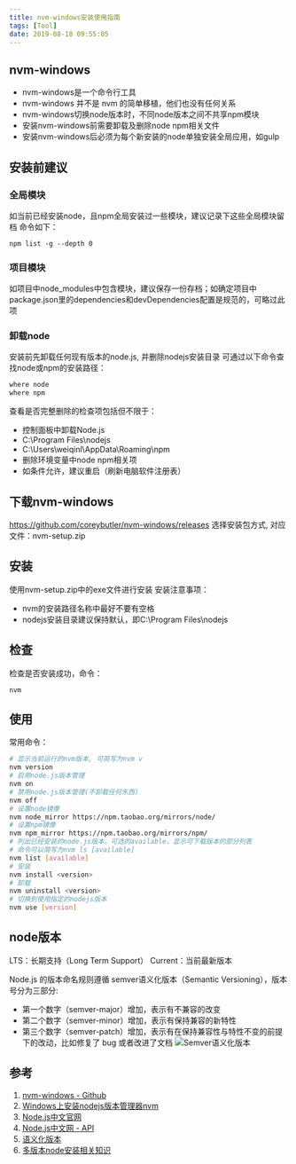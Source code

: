 ```yaml
---
title: nvm-windows安装使用指南
tags: [Tool]
date: 2019-08-18 09:55:05
---
```


## nvm-windows
- nvm-windows是一个命令行工具
- nvm-windows 并不是 nvm 的简单移植，他们也没有任何关系
- nvm-windows切换node版本时，不同node版本之间不共享npm模块
- 安装nvm-windows前需要卸载及删除node npm相关文件
- 安装nvm-windows后必须为每个新安装的node单独安装全局应用，如gulp

## 安装前建议

### 全局模块
如当前已经安装node，且npm全局安装过一些模块，建议记录下这些全局模块留档
命令如下：
```
npm list -g --depth 0
```

### 项目模块
如项目中node_modules中包含模块，建议保存一份存档；如确定项目中package.json里的dependencies和devDependencies配置是规范的，可略过此项

### 卸载node
安装前先卸载任何现有版本的node.js, 并删除nodejs安装目录
可通过以下命令查找node或npm的安装路径：
```sh
where node
where npm
```
查看是否完整删除的检查项包括但不限于：
- 控制面板中卸载Node.js
- C:\Program Files\nodejs
- C:\Users\weiqinl\AppData\Roaming\npm
- 删除环境变量中node npm相关项
- 如条件允许，建议重启（刷新电脑软件注册表）

## 下载nvm-windows
https://github.com/coreybutler/nvm-windows/releases
选择安装包方式, 对应文件：nvm-setup.zip

## 安装
使用nvm-setup.zip中的exe文件进行安装
安装注意事项：
- nvm的安装路径名称中最好不要有空格
- nodejs安装目录建议保持默认，即C:\Program Files\nodejs

## 检查
检查是否安装成功，命令：
```
nvm
```

## 使用
常用命令：
```sh
# 显示当前运行的nvm版本, 可简写为nvm v
nvm version
# 启用node.js版本管理
nvm on
# 禁用node.js版本管理(不卸载任何东西)
nvm off
# 设置node镜像
nvm node_mirror https://npm.taobao.org/mirrors/node/
# 设置npm镜像
nvm npm_mirror https://npm.taobao.org/mirrors/npm/
# 列出已经安装的node.js版本。可选的available，显示可下载版本的部分列表
# 命令可以简写为nvm ls [available]
nvm list [available]
# 安装
nvm install <version>
# 卸载
nvm uninstall <version>
# 切换到使用指定的nodejs版本
nvm use [version]
```

## node版本
LTS：长期支持（Long Term Support）
Current：当前最新版本

Node.js 的版本命名规则遵循 semver语义化版本（Semantic Versioning），版本号分为三部分:
- 第一个数字（semver-major）增加，表示有不兼容的改变
- 第二个数字（semver-minor）增加，表示有保持兼容的新特性
- 第三个数字（semver-patch）增加，表示有在保持兼容性与特性不变的前提下的改动，比如修复了 bug 或者改进了文档
![Semver语义化版本](https://user-gold-cdn.xitu.io/2019/6/25/16b8c1d87261c0b0?imageslim)

## 参考
1. [nvm-windows - Github](https://github.com/coreybutler/nvm-windows)
2. [Windows上安装nodejs版本管理器nvm](https://www.cnblogs.com/weiqinl/p/7503123.html)
3. [Node.js中文官网](https://nodejs.org/zh-cn/)
4. [Node.js中文网 - API](http://nodejs.cn/api/)
5. [语义化版本](https://semver.org/lang/zh-CN/)
6. [多版本node安装相关知识](https://juejin.im/post/5d102863e51d45773e418aa0)
